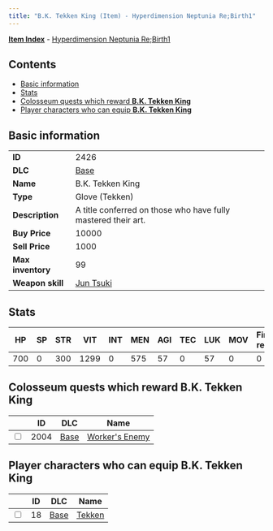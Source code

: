 ```yaml
---
title: "B.K. Tekken King (Item) - Hyperdimension Neptunia Re;Birth1"
---
```


[**Item Index**](/neptunia/rb1/item/index.html) - [Hyperdimension Neptunia Re;Birth1](/neptunia/rb1)

## Contents

- [Basic information](#basic-information)
- [Stats](#stats)
- [Colosseum quests which reward **B.K. Tekken King**](#colosseum-quests-which-reward-bk-tekken-king)
- [Player characters who can equip **B.K. Tekken King**](#player-characters-who-can-equip-bk-tekken-king)

## Basic information

|   |   |
| -- | -- |
| **ID** | 2426 |
| **DLC** | [Base](/neptunia/rb1/dlc/1-base.html) |
| **Name** | B.K. Tekken King |
| **Type** | Glove (Tekken) |
| **Description** | A title conferred on those who have fully mastered their art. |
| **Buy Price** | 10000 |
| **Sell Price** | 1000 |
| **Max inventory** | 99 |
| **Weapon skill** | [Jun Tsuki](/neptunia/rb1/skill/1-2903-jun-tsuki.html) |

## Stats

| HP | SP | STR | VIT | INT | MEN | AGI | TEC | LUK | MOV | Fire res. | Ice res. | Wind res. | Lightning res. |
| -- | -- | --- | --- | --- | --- | --- | --- | --- | --- | --------- | -------- | --------- | -------------- |
| 700 | 0 | 300 | 1299 | 0 | 575 | 57 | 0 | 57 | 0 | 0 | 0 | 0 | 0 |

## Colosseum quests which reward **B.K. Tekken King**

|    | ID | DLC | Name |
| -- | -- | --- | ---- |
| <input type="checkbox" id="rb1-colosseum-1-2004" class="trackbox" /> | 2004 | [Base](/neptunia/rb1/dlc/1-base.html) | [Worker's Enemy](/neptunia/rb1/colosseum/1-2004-workers-enemy.html) |

## Player characters who can equip **B.K. Tekken King**

|    | ID | DLC | Name |
| -- | -- | --- | ---- |
| <input type="checkbox" id="rb1-player-1-18" class="trackbox" /> | 18 | [Base](/neptunia/rb1/dlc/1-base.html) | [Tekken](/neptunia/rb1/player/1-18-tekken.html) |